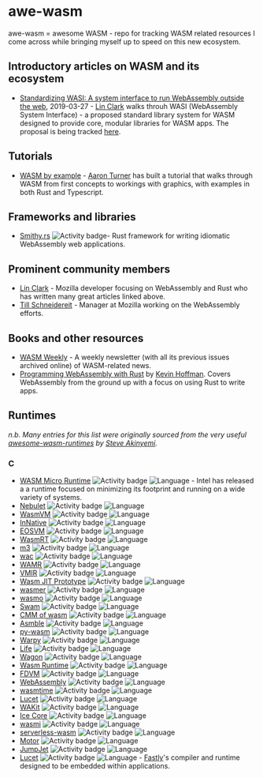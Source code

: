 # awe-wasm
awe-wasm = awesome WASM - repo for tracking WASM related resources I come across while bringing myself up to speed on this new ecosystem.

## Introductory articles on WASM and its ecosystem
* [Standardizing WASI: A system interface to run WebAssembly outside the web](https://hacks.mozilla.org/2019/03/standardizing-wasi-a-webassembly-system-interface/), 2019-03-27 - [Lin Clark](https://twitter.com/linclark) walks throuh WASI (WebAssembly System Interface) - a proposed standard library system for WASM designed to provide core, modular libraries for WASM apps.  The proposal is being tracked [here](https://wasi.dev/).

## Tutorials
* [WASM by example](https://wasmbyexample.dev/) - [Aaron Turner](https://aaronthedev.com/) has built a tutorial that walks through WASM from first concepts to workings with graphics, with examples in both Rust and Typescript.

## Frameworks and libraries
* [Smithy.rs](https://www.smithy.rs/) ![Activity badge](https://img.shields.io/github/commit-activity/m/rbalicki2/smithy)- Rust framework for writing idiomatic WebAssembly web applications.

## Prominent community members
* [Lin Clark](https://twitter.com/linclark) - Mozilla developer focusing on WebAssembly and Rust who has written many great articles linked above.
* [Till Schneidereit](https://twitter.com/tschneidereit) - Manager at Mozilla working on the WebAssembly efforts.

## Books and other resources
* [WASM Weekly](https://wasmweekly.news/) - A weekly newsletter (with all its previous issues archived online) of WASM-related news.
* [Programming WebAssembly with Rust](https://pragprog.com/book/khrust/programming-webassembly-with-rust) by [Kevin Hoffman](https://twitter.com/KevinHoffman).  Covers WebAssembly from the ground up with a focus on using Rust to write apps.

## Runtimes
*n.b. Many entries for this list were originally sourced from the very useful [awesome-wasm-runtimes](https://github.com/appcypher/awesome-wasm-runtimes) by [Steve Akinyemi](https://twitter.com/theappcypher).*
### **C**
* [WASM Micro Runtime](https://github.com/intel/wasm-micro-runtime) ![Activity badge](https://img.shields.io/github/commit-activity/m/intel/wasm-micro-runtime) ![Language](https://img.shields.io/github/languages/top/intel/wasm-micro-runtime) - Intel has released a a runtime focused on minimizing its footprint and running on a wide variety of systems.
* [Nebulet](https://github.com/nebulet/nebulet) ![Activity badge](https://img.shields.io/github/commit-activity/m/nebulet/nebulet) ![Language](https://img.shields.io/github/languages/top/nebulet/nebulet)
* [WasmVM](https://github.com/LuisHsu/WasmVM) ![Activity badge](https://img.shields.io/github/commit-activity/m/LuisHsu/WasmVM) ![Language](https://img.shields.io/github/languages/top/LuisHsu/WasmVM)
* [InNative](https://github.com/innative-sdk/innative) ![Activity badge](https://img.shields.io/github/commit-activity/m/innative-sdk/innative) ![Language](https://img.shields.io/github/languages/top/innative-sdk/innative)
* [EOSVM](https://github.com/EOSIO/eos-vm) ![Activity badge](https://img.shields.io/github/commit-activity/m/EOSIO/eos-vm) ![Language](https://img.shields.io/github/languages/top/EOSIO/eos-vm)
* [WasmRT](https://github.com/rhitchcock/wasmrt) ![Activity badge](https://img.shields.io/github/commit-activity/m/rhitchcock/wasmrt) ![Language](https://img.shields.io/github/languages/top/rhitchcock/wasmrt)
* [m3](https://github.com/soundandform/m3) ![Activity badge](https://img.shields.io/github/commit-activity/m/soundandform/m3) ![Language](https://img.shields.io/github/languages/top/soundandform/m3)
* [wac](https://github.com/kanaka/wac) ![Activity badge](https://img.shields.io/github/commit-activity/m/kanaka/wac) ![Language](https://img.shields.io/github/languages/top/kanaka/wac)
* [WAMR](https://github.com/intel/wasm-micro-runtime) ![Activity badge](https://img.shields.io/github/commit-activity/m/intel/wasm-micro-runtime) ![Language](https://img.shields.io/github/languages/top/intel/wasm-micro-runtime)
* [VMIR](https://github.com/andoma/vmir) ![Activity badge](https://img.shields.io/github/commit-activity/m/andoma/vmir) ![Language](https://img.shields.io/github/languages/top/andoma/vmir)
* [Wasm JIT Prototype](https://github.com/WebAssembly/wasm-jit-prototype) ![Activity badge](https://img.shields.io/github/commit-activity/m/WebAssembly/wasm-jit-prototype) ![Language](https://img.shields.io/github/languages/top/WebAssembly/wasm-jit-prototype)
* [wasmer](https://github.com/wasmerio/wasmer) ![Activity badge](https://img.shields.io/github/commit-activity/m/wasmerio/wasmer) ![Language](https://img.shields.io/github/languages/top/wasmerio/wasmer)
* [wasmo](https://github.com/appcypher/wasmo) ![Activity badge](https://img.shields.io/github/commit-activity/m/appcypher/wasmo) ![Language](https://img.shields.io/github/languages/top/appcypher/wasmo)
* [Swam](https://github.com/satabin/swam) ![Activity badge](https://img.shields.io/github/commit-activity/m/satabin/swam) ![Language](https://img.shields.io/github/languages/top/satabin/swam)
* [CMM of wasm](https://github.com/SimonJF/cmm_of_wasm) ![Activity badge](https://img.shields.io/github/commit-activity/m/SimonJF/cmm_of_wasm) ![Language](https://img.shields.io/github/languages/top/SimonJF/cmm_of_wasm)
* [Asmble](https://github.com/cretz/asmble) ![Activity badge](https://img.shields.io/github/commit-activity/m/cretz/asmble) ![Language](https://img.shields.io/github/languages/top/cretz/asmble)
* [py-wasm](https://github.com/ethereum/py-wasm) ![Activity badge](https://img.shields.io/github/commit-activity/m/ethereum/py-wasm) ![Language](https://img.shields.io/github/languages/top/ethereum/py-wasm)
* [Warpy](https://github.com/kanaka/warpy) ![Activity badge](https://img.shields.io/github/commit-activity/m/kanaka/warpy) ![Language](https://img.shields.io/github/languages/top/kanaka/warpy)
* [Life](https://github.com/perlin-network/life) ![Activity badge](https://img.shields.io/github/commit-activity/m/perlin-network/life) ![Language](https://img.shields.io/github/languages/top/perlin-network/life)
* [Wagon](https://github.com/go-interpreter/wagon) ![Activity badge](https://img.shields.io/github/commit-activity/m/go-interpreter/wagon) ![Language](https://img.shields.io/github/languages/top/go-interpreter/wagon)
* [Wasm Runtime](https://github.com/kgtkr/wasm-runtime) ![Activity badge](https://img.shields.io/github/commit-activity/m/kgtkr/wasm-runtime) ![Language](https://img.shields.io/github/languages/top/kgtkr/wasm-runtime)
* [FDVM](https://github.com/funcdef/fdvm) ![Activity badge](https://img.shields.io/github/commit-activity/m/funcdef/fdvm) ![Language](https://img.shields.io/github/languages/top/funcdef/fdvm)
* [WebAssembly](https://github.com/dcodeIO/webassembly) ![Activity badge](https://img.shields.io/github/commit-activity/m/dcodeIO/webassembly) ![Language](https://img.shields.io/github/languages/top/dcodeIO/webassembly)
* [wasmtime](https://github.com/CraneStation/wasmtime) ![Activity badge](https://img.shields.io/github/commit-activity/m/CraneStation/wasmtime) ![Language](https://img.shields.io/github/languages/top/CraneStation/wasmtime)
* [Lucet](https://github.com/fastly/lucet) ![Activity badge](https://img.shields.io/github/commit-activity/m/fastly/lucet) ![Language](https://img.shields.io/github/languages/top/fastly/lucet)
* [WAKit](https://github.com/akkyie/WAKit) ![Activity badge](https://img.shields.io/github/commit-activity/m/akkyie/WAKit) ![Language](https://img.shields.io/github/languages/top/akkyie/WAKit)
* [Ice Core](https://github.com/losfair/IceCore) ![Activity badge](https://img.shields.io/github/commit-activity/m/losfair/IceCore) ![Language](https://img.shields.io/github/languages/top/losfair/IceCore)
* [wasmi](https://github.com/paritytech/wasmi) ![Activity badge](https://img.shields.io/github/commit-activity/m/paritytech/wasmi) ![Language](https://img.shields.io/github/languages/top/paritytech/wasmi)
* [serverless-wasm](https://github.com/Geal/serverless-wasm) ![Activity badge](https://img.shields.io/github/commit-activity/m/Geal/serverless-wasm) ![Language](https://img.shields.io/github/languages/top/Geal/serverless-wasm)
* [Motor](https://github.com/penberg/motor) ![Activity badge](https://img.shields.io/github/commit-activity/m/penberg/motor) ![Language](https://img.shields.io/github/languages/top/penberg/motor)
* [JumpJet](https://github.com/jawm/jumpjet) ![Activity badge](https://img.shields.io/github/commit-activity/m/jawm/jumpjet) ![Language](https://img.shields.io/github/languages/top/jawm/jumpjet)
* [Lucet](https://github.com/fastly/lucet)  ![Activity badge](https://img.shields.io/github/commit-activity/m/fastly/lucet) ![Language](https://img.shields.io/github/languages/top/fastly/lucet) - [Fastly](https://www.fastly.com/)'s compiler and runtime designed to be embedded within applications.